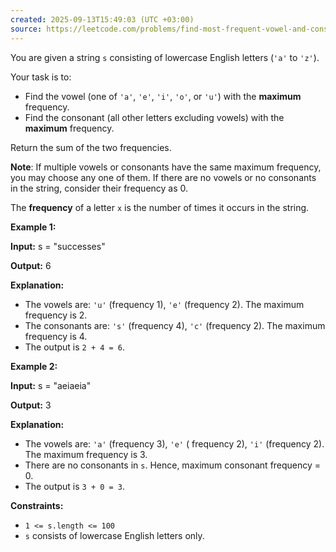 ```yaml
---
created: 2025-09-13T15:49:03 (UTC +03:00)
source: https://leetcode.com/problems/find-most-frequent-vowel-and-consonant/description/?envType=daily-question&envId=2025-09-13
---
```

You are given a string `s` consisting of lowercase English letters (`'a'` to `'z'`).

Your task is to:

-   Find the vowel (one of `'a'`, `'e'`, `'i'`, `'o'`, or `'u'`) with the **maximum** frequency.
-   Find the consonant (all other letters excluding vowels) with the **maximum** frequency.

Return the sum of the two frequencies.

**Note**: If multiple vowels or consonants have the same maximum frequency, you may choose any one of them. If there are no vowels or no consonants in the string, consider their frequency as 0.

The **frequency** of a letter `x` is the number of times it occurs in the string.


**Example 1:**

**Input:** s = "successes"

**Output:** 6

**Explanation:**

-   The vowels are: `'u'` (frequency 1), `'e'` (frequency 2). The maximum frequency is 2.
-   The consonants are: `'s'` (frequency 4), `'c'` (frequency 2). The maximum frequency is 4.
-   The output is `2 + 4 = 6`.


**Example 2:**

**Input:** s = "aeiaeia"

**Output:** 3

**Explanation:**

-   The vowels are: `'a'` (frequency 3), `'e'` ( frequency 2), `'i'` (frequency 2). The maximum frequency is 3.
-   There are no consonants in `s`. Hence, maximum consonant frequency = 0.
-   The output is `3 + 0 = 3`.


**Constraints:**

-   `1 <= s.length <= 100`
-   `s` consists of lowercase English letters only.
